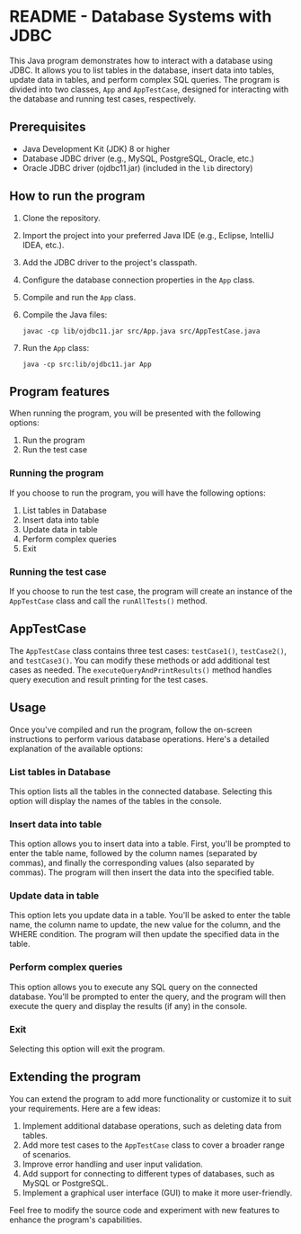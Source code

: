 # README - Database Systems with JDBC

This Java program demonstrates how to interact with a database using JDBC. It allows you to list tables in the database, insert data into tables, update data in tables, and perform complex SQL queries. The program is divided into two classes, `App` and `AppTestCase`, designed for interacting with the database and running test cases, respectively.

## Prerequisites

- Java Development Kit (JDK) 8 or higher
- Database JDBC driver (e.g., MySQL, PostgreSQL, Oracle, etc.)
- Oracle JDBC driver (ojdbc11.jar) (included in the `lib` directory)

## How to run the program

1. Clone the repository.
2. Import the project into your preferred Java IDE (e.g., Eclipse, IntelliJ IDEA, etc.).
3. Add the JDBC driver to the project's classpath.
4. Configure the database connection properties in the `App` class.
5. Compile and run the `App` class.

1. Compile the Java files:
   ```
   javac -cp lib/ojdbc11.jar src/App.java src/AppTestCase.java
   ```
2. Run the `App` class:
   ```
   java -cp src:lib/ojdbc11.jar App
   ```

## Program features

When running the program, you will be presented with the following options:

1. Run the program
2. Run the test case

### Running the program

If you choose to run the program, you will have the following options:

1. List tables in Database
2. Insert data into table
3. Update data in table
4. Perform complex queries
0. Exit

### Running the test case

If you choose to run the test case, the program will create an instance of the `AppTestCase` class and call the `runAllTests()` method.

## AppTestCase

The `AppTestCase` class contains three test cases: `testCase1()`, `testCase2()`, and `testCase3()`. You can modify these methods or add additional test cases as needed. The `executeQueryAndPrintResults()` method handles query execution and result printing for the test cases.

## Usage

Once you've compiled and run the program, follow the on-screen instructions to perform various database operations. Here's a detailed explanation of the available options:

### List tables in Database
This option lists all the tables in the connected database. Selecting this option will display the names of the tables in the console.

### Insert data into table
This option allows you to insert data into a table. First, you'll be prompted to enter the table name, followed by the column names (separated by commas), and finally the corresponding values (also separated by commas). The program will then insert the data into the specified table.

### Update data in table
This option lets you update data in a table. You'll be asked to enter the table name, the column name to update, the new value for the column, and the WHERE condition. The program will then update the specified data in the table.

### Perform complex queries
This option allows you to execute any SQL query on the connected database. You'll be prompted to enter the query, and the program will then execute the query and display the results (if any) in the console.

### Exit
Selecting this option will exit the program.

## Extending the program

You can extend the program to add more functionality or customize it to suit your requirements. Here are a few ideas:

1. Implement additional database operations, such as deleting data from tables.
2. Add more test cases to the `AppTestCase` class to cover a broader range of scenarios.
3. Improve error handling and user input validation.
4. Add support for connecting to different types of databases, such as MySQL or PostgreSQL.
5. Implement a graphical user interface (GUI) to make it more user-friendly.

Feel free to modify the source code and experiment with new features to enhance the program's capabilities.
